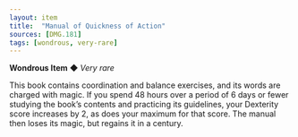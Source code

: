```yaml
---
layout: item
title:  "Manual of Quickness of Action"
sources: [DMG.181]
tags: [wondrous, very-rare]
---
```


**Wondrous Item** ◆ *Very rare*

This book contains coordination and balance exercises, and its words are charged with magic. If you spend 48 hours over a period of 6 days or fewer studying the book’s contents and practicing its guidelines, your Dexterity score increases by 2, as does your maximum for that score. The manual then loses its magic, but regains it in a century.